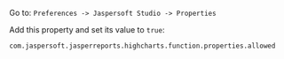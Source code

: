 Go to: 
`Preferences -> Jaspersoft Studio -> Properties`

Add this property and set its value to `true`:

`com.jaspersoft.jasperreports.highcharts.function.properties.allowed`
